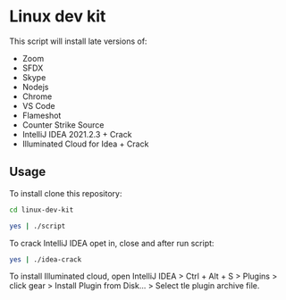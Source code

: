 # Linux dev kit

This script will install late versions of:
* Zoom
* SFDX
* Skype
* Nodejs
* Chrome
* VS Code
* Flameshot
* Counter Strike Source
* IntelliJ IDEA 2021.2.3 + Crack
* Illuminated Cloud for Idea + Crack


## Usage
To install clone this repository:

```bash
cd linux-dev-kit
```
```bash
yes | ./script
```

To crack IntelliJ IDEA opet in, close and after run script: 
```bash
yes | ./idea-crack
```
To install Illuminated cloud, open IntelliJ IDEA > Ctrl + Alt + S > Plugins > click gear > Install Plugin from Disk... > Select tle plugin archive file.

